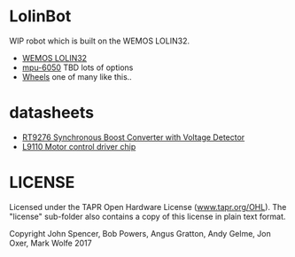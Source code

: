 # LolinBot

WIP robot which is built on the WEMOS LOLIN32.

* [WEMOS LOLIN32](https://wiki.wemos.cc/products:lolin32:lolin32)
* [mpu-6050](https://www.invensense.com/products/motion-tracking/6-axis/mpu-6050/) TBD lots of options
* [Wheels](https://www.aliexpress.com/item/TT-Motor-130motor-with-the-wheel-Smart-Car-Robot-Gear-Motor-for-Arduino-DC3V-6V-DC/32829319427.html) one of many like this..

# datasheets

* [RT9276 Synchronous Boost Converter with Voltage Detector](datasheets/DS9276-02.pdf)
* [L9110 Motor control driver chip](datasheets/datasheet-l9110.pdf)

# LICENSE

Licensed under the TAPR Open Hardware License (www.tapr.org/OHL). The "license" sub-folder also contains a copy of this license in plain text format.

Copyright John Spencer, Bob Powers, Angus Gratton, Andy Gelme, Jon Oxer, Mark Wolfe 2017
